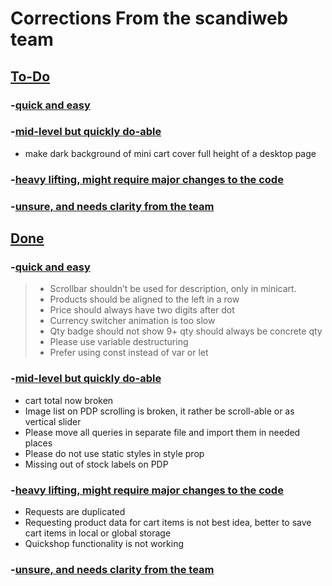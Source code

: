 # Corrections From the scandiweb team

## <u>To-Do</u>

### -<u>quick and easy</u>


### -<u>mid-level but quickly do-able</u>
* make dark background of mini cart cover full height of a desktop page

### -<u>heavy lifting, might require major changes to the code</u>


### -<u>unsure, and needs clarity from the team</u>



## <u>Done</u>

### -<u>quick and easy</u>
> * Scrollbar shouldn’t be used for description, only in minicart.</br>
> * Products should be aligned to the left in a row</br>
> * Price should always have two digits after dot</br>
> * Currency switcher animation is too slow</br>
> * Qty badge should not show 9+ qty should always be concrete qty</br>
> * Please use variable destructuring</br>
> * Prefer using const instead of var or let</br>

### -<u>mid-level but quickly do-able</u>
* cart total now broken
* Image list on PDP scrolling is broken, it rather be scroll-able or as vertical slider</br>
* Please move all queries in separate file and import them in needed places</br>
* Please do not use static styles in style prop</br>
* Missing out of stock labels on PDP</br>

### -<u>heavy lifting, might require major changes to the code</u>
* Requests are duplicated</br>
* Requesting product data for cart items is not best idea, better to save cart items in local or global storage</br>
* Quickshop functionality is not working</br>


### -<u>unsure, and needs clarity from the team</u>
